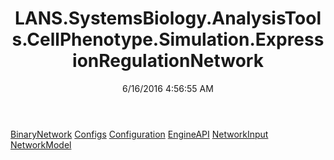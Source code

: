 ﻿---
title: LANS.SystemsBiology.AnalysisTools.CellPhenotype.Simulation.ExpressionRegulationNetwork
date: 6/16/2016 4:56:55 AM
---

[BinaryNetwork](T-LANS.SystemsBiology.AnalysisTools.CellPhenotype.Simulation.ExpressionRegulationNetwork.BinaryNetwork.html)
[Configs](T-LANS.SystemsBiology.AnalysisTools.CellPhenotype.Simulation.ExpressionRegulationNetwork.Configs.html)
[Configuration](T-LANS.SystemsBiology.AnalysisTools.CellPhenotype.Simulation.ExpressionRegulationNetwork.Configuration.html)
[EngineAPI](T-LANS.SystemsBiology.AnalysisTools.CellPhenotype.Simulation.ExpressionRegulationNetwork.EngineAPI.html)
[NetworkInput](T-LANS.SystemsBiology.AnalysisTools.CellPhenotype.Simulation.ExpressionRegulationNetwork.NetworkInput.html)
[NetworkModel](T-LANS.SystemsBiology.AnalysisTools.CellPhenotype.Simulation.ExpressionRegulationNetwork.NetworkModel.html)
